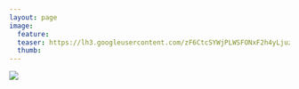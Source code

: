 ```yaml
---
layout: page
image:
  feature:
  teaser: https://lh3.googleusercontent.com/zF6CtcSYWjPLWSFONxF2h4yLjuzfqzxtrEqikBvNjUs=w245
  thumb:
---
```


[![](https://lh3.googleusercontent.com/mhpjMBJMW1zuJvqC3YCy5rr0Z6Eknxdqsaxn08a2JtE=w800)](https://lh3.googleusercontent.com/mhpjMBJMW1zuJvqC3YCy5rr0Z6Eknxdqsaxn08a2JtE=s0)


